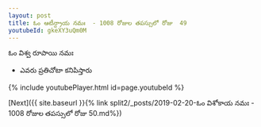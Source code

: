 ```yaml
---
layout: post
title: ఓం ఆటీన్ద్రాయ నమః  - 1008 రోజుల తపస్సులో రోజు  49
youtubeId: gkeXY3uQm0M
---
```

 
 
 ఓం విశ్వ రూపాయి నమః  
 
 -  ఎవరు ప్రతిచోటా కనిపిస్తారు 
 
  
 
  
 
 
 
 
 
 


{% include youtubePlayer.html id=page.youtubeId %}
 
[Next]({{ site.baseurl }}{% link  split2/_posts/2019-02-20-ఓం విశోకాయ నమః  - 1008 రోజుల తపస్సులో రోజు  50.md%})
 

